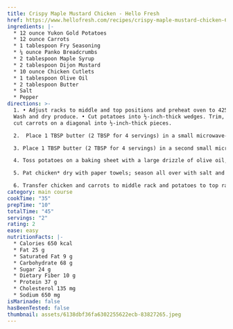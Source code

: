 ```yaml
---
title: Crispy Maple Mustard Chicken - Hello Fresh
href: https://www.hellofresh.com/recipes/crispy-maple-mustard-chicken-6138dbf36fa6302255622ecb
ingredients: |-
  * 12 ounce Yukon Gold Potatoes
  * 12 ounce Carrots
  * 1 tablespoon Fry Seasoning
  * ¼ ounce Panko Breadcrumbs
  * 2 tablespoon Maple Syrup
  * 2 tablespoon Dijon Mustard
  * 10 ounce Chicken Cutlets
  * 1 tablespoon Olive Oil
  * 2 tablespoon Butter
  * Salt
  * Pepper
directions: >-
  1. • Adjust racks to middle and top positions and preheat oven to 425 degrees.
  Wash and dry produce. • Cut potatoes into ½-inch-thick wedges. Trim, peel, and
  cut carrots on a diagonal into ½-inch-thick pieces.

  2.  Place 1 TBSP butter (2 TBSP for 4 servings) in a small microwave-safe bowl; microwave until just melted, 30 seconds. • Stir in half the Fry Seasoning (you’ll use the rest later), a big pinch of salt, and pepper. Add panko and stir until evenly combined.

  3. Place 1 TBSP butter (2 TBSP for 4 servings) in a second small microwave-safe bowl; microwave until just melted, 30 seconds. Add maple syrup, mustard, and a pinch of salt; stir until smooth. • Reserve 1 TBSP of the mixture (2 TBSP for 4) for brushing onto chicken in step 5.

  4. Toss potatoes on a baking sheet with a large drizzle of olive oil, remaining Fry Seasoning, salt, and pepper. • On a separate baking sheet, toss carrots with a drizzle of olive oil, salt, and pepper. Push carrots to one side of sheet.

  5. Pat chicken* dry with paper towels; season all over with salt and pepper. • Place on opposite side of baking sheet from carrots. Evenly spread reserved maple mustard onto tops of chicken, then

  6. Transfer chicken and carrots to middle rack and potatoes to top rack. • Roast until chicken is golden brown and cooked through and veggies are tender, 15-18 minutes. TIP: If chicken is done before veggies, remove from sheet and continue roasting veggies until browned and tender, 5-7 minutes more. • Divide chicken, potato wedges, and carrots between plates. Serve with remaining maple mustard on the side for dipping or drizzling.
category: main course
cookTime: "35"
prepTime: "10"
totalTime: "45"
servings: "2"
rating: 2
ease: easy
nutritionFacts: |-
  * Calories 650 kcal
  * Fat 25 g
  * Saturated Fat 9 g
  * Carbohydrate 68 g
  * Sugar 24 g
  * Dietary Fiber 10 g
  * Protein 37 g
  * Cholesterol 135 mg
  * Sodium 650 mg
isMarinade: false
hasBeenTested: false
thumbnail: assets/6138dbf36fa6302255622ecb-83827265.jpeg
---
```


